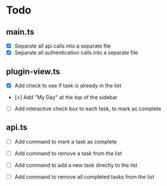 # Todo

## main.ts
- [x] Separate all api calls into a separate file
- [x] Separate all authentication calls into a separate file

## plugin-view.ts
- [x] Add check to see if task is already in the list 
- [>] Add "My Day" at the top of the sidebar
- [ ] Add interactive check box to each task, to mark as complete

## api.ts
- [ ] Add command to mark a task as complete
- [ ] Add command to remove a task from the list
- [ ] Add command to add a new task directly to the list
- [ ] Add command to remove all completed tasks from the list

